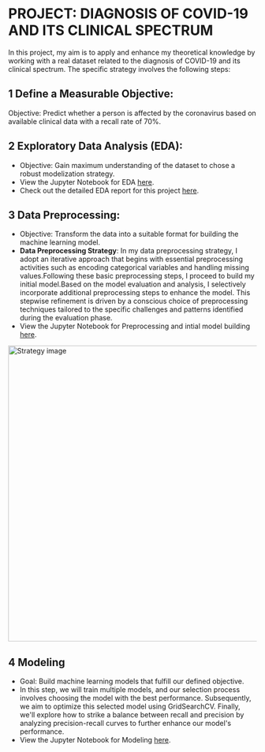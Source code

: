 # PROJECT: DIAGNOSIS OF COVID-19 AND ITS CLINICAL SPECTRUM
In this project, my aim is to apply and enhance my theoretical knowledge by working with a real dataset related to the diagnosis of COVID-19 and its clinical spectrum. The specific strategy involves the following steps:

 ## 1 Define a Measurable Objective:
  Objective: Predict whether a person is affected by the coronavirus based on available clinical data with a recall rate of 70%.
        
 ## 2 Exploratory Data Analysis (EDA):
  - Objective: Gain maximum understanding of the dataset to chose a robust modelization strategy.
  - View the Jupyter Notebook for EDA [here](https://github.com/youssafB/EDA-project-Cov19/blob/main/EDA-Cov19.ipynb).
  - Check out the detailed EDA report for this project [here](https://github.com/youssafB/EDA-project-Cov19/blob/main/EDA%20Report).


 ## 3 Data Preprocessing:
  - Objective: Transform the data into a suitable format for building the machine learning model.
  - **Data Preprocessing Strategy**:
In my data preprocessing strategy, I adopt an iterative approach that begins with essential preprocessing activities such as encoding categorical variables and handling missing values.Following these basic preprocessing steps, I proceed to build my initial model.Based on the model evaluation and analysis, I selectively incorporate additional preprocessing steps to enhance the model. This stepwise refinement is driven by a conscious choice of preprocessing techniques tailored to the specific challenges and patterns identified during the evaluation phase.
- View the Jupyter Notebook for Preprocessing and intial model building  [here](https://github.com/youssafB/EDA-project-Cov19/blob/main/EDA-Cov19.ipynb).
<!-- Adjust the width to your preference, e.g., width="500" -->
<img src="https://github.com/youssafB/EDA-project-Cov19/blob/main/strategy.png" alt="Strategy image" width="600">

 ##  4 Modeling
  - Goal: Build machine learning models that fulfill our defined objective.
  - In this step, we will train multiple models, and our selection process involves choosing the model with the best performance. Subsequently, we aim to optimize this selected model using GridSearchCV. Finally, we'll explore how to strike a balance between recall and precision by analyzing precision-recall curves to further enhance our model's performance.
  - View the Jupyter Notebook for Modeling [here](link_to_jupyter_notebook).
